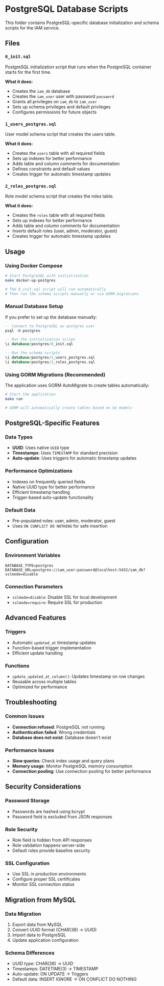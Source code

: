 # PostgreSQL Database Scripts

This folder contains PostgreSQL-specific database initialization and schema scripts for the IAM service.

## Files

### `0_init.sql`
PostgreSQL initialization script that runs when the PostgreSQL container starts for the first time.

**What it does:**
- Creates the `iam_db` database
- Creates the `iam_user` user with password `password`
- Grants all privileges on `iam_db` to `iam_user`
- Sets up schema privileges and default privileges
- Configures permissions for future objects

### `1_users_postgres.sql`
User model schema script that creates the users table.

**What it does:**
- Creates the `users` table with all required fields
- Sets up indexes for better performance
- Adds table and column comments for documentation
- Defines constraints and default values
- Creates trigger for automatic timestamp updates

### `2_roles_postgres.sql`
Role model schema script that creates the roles table.

**What it does:**
- Creates the `roles` table with all required fields
- Sets up indexes for better performance
- Adds table and column comments for documentation
- Inserts default roles (user, admin, moderator, guest)
- Creates trigger for automatic timestamp updates

## Usage

### Using Docker Compose
```bash
# Start PostgreSQL with initialization
make docker-up-postgres

# The 0_init.sql script will run automatically
# Then run the schema scripts manually or via GORM migrations
```

### Manual Database Setup
If you prefer to set up the database manually:

```sql
-- Connect to PostgreSQL as postgres user
psql -U postgres

-- Run the initialization script
\i database/postgres/0_init.sql

-- Run the schema scripts
\i database/postgres/1_users_postgres.sql
\i database/postgres/2_roles_postgres.sql
```

### Using GORM Migrations (Recommended)
The application uses GORM AutoMigrate to create tables automatically:

```bash
# Start the application
make run

# GORM will automatically create tables based on Go models
```

## PostgreSQL-Specific Features

### Data Types
- **UUID**: Uses native `UUID` type
- **Timestamps**: Uses `TIMESTAMP` for standard precision
- **Auto-update**: Uses triggers for automatic timestamp updates

### Performance Optimizations
- Indexes on frequently queried fields
- Native UUID type for better performance
- Efficient timestamp handling
- Trigger-based auto-update functionality

### Default Data
- Pre-populated roles: user, admin, moderator, guest
- Uses `ON CONFLICT DO NOTHING` for safe insertion

## Configuration

### Environment Variables
```env
DATABASE_TYPE=postgres
DATABASE_URL=postgres://iam_user:password@localhost:5432/iam_db?sslmode=disable
```

### Connection Parameters
- `sslmode=disable`: Disable SSL for local development
- `sslmode=require`: Require SSL for production

## Advanced Features

### Triggers
- Automatic `updated_at` timestamp updates
- Function-based trigger implementation
- Efficient update handling

### Functions
- `update_updated_at_column()`: Updates timestamp on row changes
- Reusable across multiple tables
- Optimized for performance

## Troubleshooting

### Common Issues
- **Connection refused**: PostgreSQL not running
- **Authentication failed**: Wrong credentials
- **Database does not exist**: Database doesn't exist

### Performance Issues
- **Slow queries**: Check index usage and query plans
- **Memory usage**: Monitor PostgreSQL memory consumption
- **Connection pooling**: Use connection pooling for better performance

## Security Considerations

### Password Storage
- Passwords are hashed using bcrypt
- Password field is excluded from JSON responses

### Role Security
- Role field is hidden from API responses
- Role validation happens server-side
- Default roles provide baseline security

### SSL Configuration
- Use SSL in production environments
- Configure proper SSL certificates
- Monitor SSL connection status

## Migration from MySQL

### Data Migration
1. Export data from MySQL
2. Convert UUID format (CHAR(36) → UUID)
3. Import data to PostgreSQL
4. Update application configuration

### Schema Differences
- UUID type: CHAR(36) → UUID
- Timestamps: DATETIME(3) → TIMESTAMP
- Auto-update: ON UPDATE → Triggers
- Default data: INSERT IGNORE → ON CONFLICT DO NOTHING
